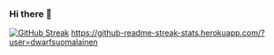### Hi there 👋

[![GitHub Streak](https://streak-stats.demolab.com/dwarfsuomalainen=DenverCoder1)](https://git.io/streak-stats)
https://github-readme-streak-stats.herokuapp.com/?user=dwarfsuomalainen
<!--
**dwarfsuomalainen/dwarfsuomalainen** is a ✨ _special_ ✨ repository because its `README.md` (this file) appears on your GitHub profile.



Here are some ideas to get you started:

- 🔭 I’m currently working on ...
- 🌱 I’m currently learning ...
- 👯 I’m looking to collaborate on ...
- 🤔 I’m looking for help with ...
- 💬 Ask me about ...
- 📫 How to reach me: ...
- 😄 Pronouns: ...
- ⚡ Fun fact: ...
-->
